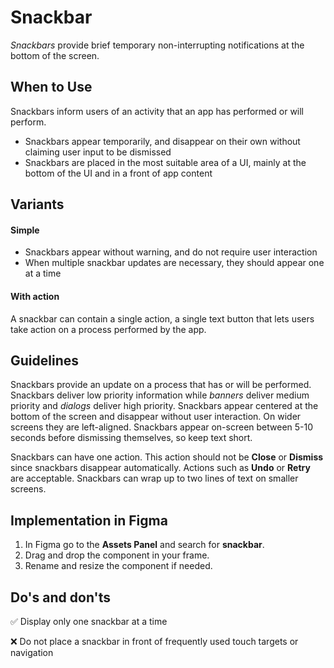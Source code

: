 # Snackbar

_Snackbars_ provide brief temporary non-interrupting notifications at the bottom of the screen.

## When to Use

Snackbars inform users of an activity that an app has performed or will perform.

- Snackbars appear temporarily, and disappear on their own without claiming user input to be dismissed
- Snackbars are placed in the most suitable area of a UI, mainly at the bottom of the UI and in a front of app content

## Variants

#### Simple

- Snackbars appear without warning, and do not require user interaction
- When multiple snackbar updates are necessary, they should appear one at a time

#### With action

A snackbar can contain a single action, a single text button that lets users take action on a process performed by the app.

## Guidelines

Snackbars provide an update on a process that has or will be performed. Snackbars deliver low priority information while _banners_ deliver medium priority and _dialogs_ deliver high priority. Snackbars appear centered at the bottom of the screen and disappear without user interaction. On wider screens they are left-aligned. Snackbars appear on-screen between 5-10 seconds before dismissing themselves, so keep text short.

Snackbars can have one action. This action should not be **Close** or **Dismiss** since snackbars disappear automatically. Actions such as **Undo** or **Retry** are acceptable. Snackbars can wrap up to two lines of text on smaller screens.

## Implementation in Figma

1.  In Figma go to the **Assets Panel** and search for **snackbar**.
2.  Drag and drop the component in your frame.
3.  Rename and resize the component if needed.

## Do's and don'ts

✅  Display only one snackbar at a time

❌  Do not place a snackbar in front of frequently used touch targets or navigation


